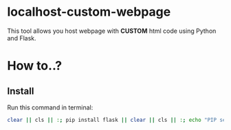# localhost-custom-webpage
This tool allows you host webpage with **CUSTOM** html code using Python and Flask.
# How to..?
## Install
Run this command in terminal:
```bash
clear || cls || :; pip install flask || clear || cls || :; echo "PIP seems is not installed. Install it."
```
